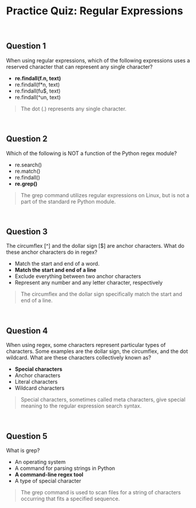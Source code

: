 # Practice Quiz: Regular Expressions

<br>

## Question 1

When using regular expressions, which of the following expressions uses a reserved character that can represent any single character?

* **re.findall(f.n, text)**
* re.findall(f*n, text)
* re.findall(fu$, text)
* re.findall(^un, text)

> The dot (.) represents any single character.

<br>

## Question 2

Which of the following is NOT a function of the Python regex module?

* re.search()
* re.match()
* re.findall()
* **re.grep()**

> The grep command utilizes regular expressions on Linux, but is not a part of the standard re Python module.

<br>

## Question 3

The circumflex [^] and the dollar sign [$] are anchor characters. What do these anchor characters do in regex?

* Match the start and end of a word.
* **Match the start and end of a line**
* Exclude everything between two anchor characters
* Represent any number and any letter character, respectively

> The circumflex and the dollar sign specifically match the start and end of a line.

<br>

## Question 4

When using regex, some characters represent particular types of characters. Some examples are the dollar sign, the circumflex, and the dot wildcard. What are these characters collectively known as?

* **Special characters**
* Anchor characters
* Literal characters
* Wildcard characters

> Special characters, sometimes called meta characters, give special meaning to the regular expression search syntax.

<br>

## Question 5

What is grep?

* An operating system
* A command for parsing strings in Python
* **A command-line regex tool**
* A type of special character

> The grep command is used to scan files for a string of characters occurring that fits a specified sequence.
